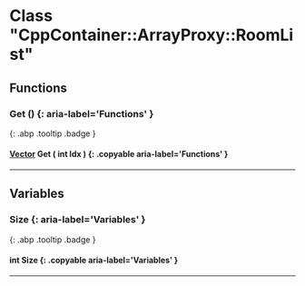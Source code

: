 # Class "CppContainer::ArrayProxy::RoomList"
## Functions
### Get () {: aria-label='Functions' }
[ ](#){: .abp .tooltip .badge }
#### [Vector](../Vector) Get ( int Idx ) {: .copyable aria-label='Functions' }

___ 
## Variables
### Size {: aria-label='Variables' }
[ ](#){: .abp .tooltip .badge }
#### int Size  {: .copyable aria-label='Variables' }

___ 
